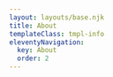 ```yaml
---
layout: layouts/base.njk
title: About
templateClass: tmpl-info
eleventyNavigation:
  key: About
  order: 2
---
```


<section class="container">
</section>
